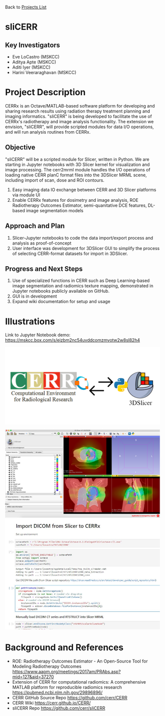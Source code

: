 Back to [Projects List](../../README.md#ProjectsList)

# sliCERR

## Key Investigators

- Eve LoCastro (MSKCC)
- Aditya Apte (MSKCC)
- Aditi Iyer (MSKCC)
- Harini Veeraraghavan (MSKCC)

# Project Description

CERRx is an Octave/MATLAB-based software platform for developing and sharing research results using radiation therapy treatment planning and imaging informatics. "sliCERR" is being developed to facilitate the use of CERRx's radiotherapy and image analysis functionality. The extension we envision, "sliCERR", will provide scripted modules for data I/O operations, and will run analysis routines from CERRx. 

## Objective

<!-- Describe here WHAT you would like to achieve (what you will have as end result). -->
"sliCERR" will be a scripted module for Slicer, written in Python. We are starting in Jupyter notebooks with 3D Slicer kernel for visualization and image processing. The cerr2mrml module handles the I/O operations of loading native CERR planC format files into the 3DSlicer MRML scene, including import of scan, dose and ROI contours.
1. Easy imaging data IO exchange between CERR and 3D Slicer platforms via module UI
2. Enable CERRx features for dosimetry and image analysis, ROE Radiotherapy Outcomes Estimator, semi-quanitative DCE features, DL-based image segmentation models

## Approach and Plan

<!-- Describe here HOW you would like to achieve the objectives stated above. -->

1. Slicer-Jupyter notebooks to code the data import/export process and analysis as proof-of-concept
2. User interface was development for 3DSlicer GUI to simplify the process of selecting CERR-format datasets for import in 3DSlicer.

## Progress and Next Steps

<!-- Update this section as you make progress, describing of what you have ACTUALLY DONE. If there are specific steps that you could not complete then you can describe them here, too. -->

1. Use of specialized functions in CERR such as Deep Learning-based image segmentation and radiomics texture mapping, demonstrated in Jupyter notebooks publicly available on GitHub. 
2. GUI is in development 
3. Expand wiki documentation for setup and usage

# Illustrations

Link to Jupyter Notebook demo: https://mskcc.box.com/s/eizbm2nc54uvddcomzmvotw2w8sl82h4

<!-- ![Basic Workflow](sliCERR_graphic.png) -->
<img src="sliCERR_graphic.png" alt="sliCERR" width="600"/><!-- Add pictures and links to videos that demonstrate what has been accomplished.
![Description of picture](Example2.jpg)
![Some more images](Example2.jpg)
-->

<!-- ![Dose overlay from CERR planC file](sliCERR_dose_overlay.png) -->
<img src="sliCERR_dose_overlay.png" alt="planC with dose in Slicer" width="600" />

<img src="slicer_notebook.JPG" alt="import DICOM to planC" width="600" />

# Background and References
* ROE: Radiotherapy Outcomes Estimator - An Open-Source Tool for Modeling Radiotherapy Outcomes https://www.aapm.org/meetings/2017am/PRAbs.asp?mid=127&aid=37270
* Extension of CERR for computational radiomics: A comprehensive MATLAB platform for reproducible radiomics research https://pubmed.ncbi.nlm.nih.gov/29896896/
* CERR GitHub Source Repo https://github.com/cerr/CERR
* CERR Wiki https://cerr.github.io/CERR/
* sliCERR Repo https://github.com/cerr/sliCERR
<!-- If you developed any software, include link to the source code repository. If possible, also add links to sample data, and to any relevant publications. -->
